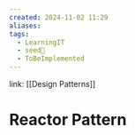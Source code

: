 ```yaml
---
created: 2024-11-02 11:29
aliases: 
tags:
  - LearningIT
  - seed🌱
  - ToBeImplemented
---
```


link: [[Design Patterns]]

# Reactor Pattern

